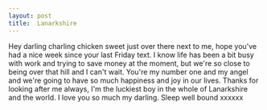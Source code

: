 ```yaml
---
layout: post
title:  Lanarkshire
---
```

Hey darling charling chicken sweet just over there next to me, hope you've had a nice week since your last Friday text. I know life has been a bit busy with work and trying to save money at the moment, but we're so close to being over that hill and I can't wait. You're my number one and my angel and we're going to have so much happiness and joy in our lives. Thanks for looking after me always, I'm the luckiest boy in the whole of Lanarkshire and the world. I love you so much my darling. Sleep well bound xxxxxx
